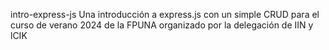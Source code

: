 intro-express-js
Una introducción a express.js con un simple CRUD para el curso de verano 2024 de la FPUNA organizado por la delegación de IIN y lCIK
